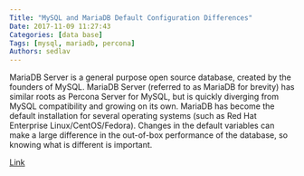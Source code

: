 ```yaml
---
Title: "MySQL and MariaDB Default Configuration Differences"
Date: 2017-11-09 11:27:43
Categories: [data base]
Tags: [mysql, mariadb, percona]
Authors: sedlav
---
```


MariaDB Server is a general purpose open source database, created by the founders of MySQL. MariaDB Server (referred to as MariaDB for brevity) has similar roots as Percona Server for MySQL, but is quickly diverging from MySQL compatibility and growing on its own. MariaDB has become the default installation for several operating systems (such as Red Hat Enterprise Linux/CentOS/Fedora). Changes in the default variables can make a large difference in the out-of-box performance of the database, so knowing what is different is important.

[Link](https://www.percona.com/blog/2017/10/09/mysql-and-mariadb-default-configuration-differences/)
